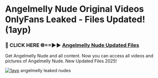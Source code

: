 # Angelmelly Nude Original Videos 0nlyFans Leaked - Files Updated! (1ayp)

<h3>🔴 CLICK HERE 🌐==►► <a href="https://tinyurl.com/yc6ubb5a" rel="nofollow">Angelmelly Nude Updated Files</a></h3>

Get Angelmelly Nude and all content. Now you can access all videos and pictures of Angelmelly Nude. New Updated Files 2025!

[![1ayp](https://i.imgur.com/7eu0CRL.gif)](https://tinyurl.com/yc6ubb5a)
angelmelly leaked nudes